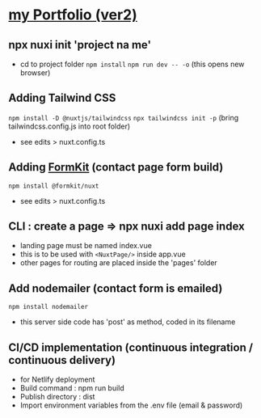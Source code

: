 # [my Portfolio (ver2)](https://portfolio-fidly.netlify.app/)

## npx nuxi init 'project na  me'
- cd to project folder
```npm install```
```npm run dev -- -o``` (this opens new browser)

## Adding Tailwind CSS 
```npm install -D @nuxtjs/tailwindcss```
```npx tailwindcss init -p``` (bring tailwindcss.config.js into root folder)
- see edits > nuxt.config.ts

<!-- ## Add ```<nuxt-img />``` directive
```npm install -D @nuxt/image@rc```
```npm uninstall -D @nuxt/image@rc```
- see edit > nuxt.config -->

## Adding [FormKit](https://formkit.com/getting-started/installation) (contact page form build)
```npm install @formkit/nuxt```
- see edits > nuxt.config.ts


## CLI :  create a page => npx nuxi add page index
- landing page must be named index.vue
- this is to be used with ```<NuxtPage/>``` inside app.vue
- other pages for routing are placed inside the 'pages' folder


## Add nodemailer (contact form is emailed)
```npm install nodemailer```
- this server side code has 'post' as method, coded in its filename

## CI/CD implementation (continuous integration / continuous delivery)
- for Netlify deployment 
- Build command : npm run build
- Publish directory : dist
- Import environment variables from the .env file (email & password)